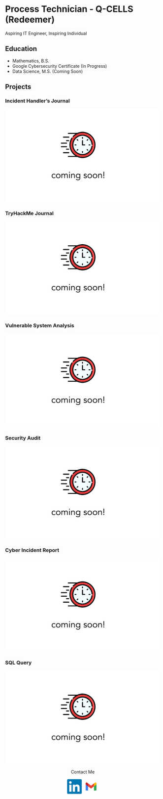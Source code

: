 # Process Technician - Q-CELLS (Redeemer)
Aspiring IT Engineer, Inspiring Individual

## Education
- Mathematics, B.S.
- Google Cybersecurity Certificate (In Progress)
- Data Science, M.S. (Coming Soon)

## Projects
### Incident Handler’s Journal
<img src="./assets/images/coming-soon.png" width="500"/>

### TryHackMe Journal
<img src="./assets/images/coming-soon.png" width="500"/>

### Vulnerable System Analysis
<img src="./assets/images/coming-soon.png" width="500"/>

### Security Audit
<img src="./assets/images/coming-soon.png" width="500"/>

### Cyber Incident Report
<img src="./assets/images/coming-soon.png" width="500"/>

### SQL Query
<img src="./assets/images/coming-soon.png" width="500"/>


<p align="center">
Contact Me
</p>

<p align="center">
  <img src="assets/images/linkedin-original.svg" width="50" /> 
  <img src="assets/images/gmail.svg" width="50" />
</p>
